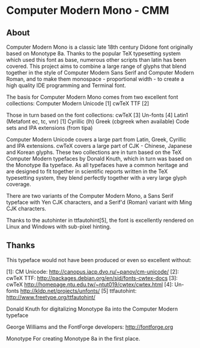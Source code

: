 Computer Modern Mono - CMM
==========================

About
-----
Computer Modern Mono is a classic late 18th century Didone font originally based on Monotype 8a.
Thanks to the popular TeX typesetting system which used this font as base, numerous other scripts than latin has been covered.
This project aims to combine a large range of glyphs that blend together in the style of Computer Modern Sans Serif and Computer Modern Roman, and to make them monospace - proportional width - to create a high quality IDE programming and Terminal font.

The basis for Computer Modern Mono comes from two excellent font collections:
Computer Modern Unicode [1]
cwTeX TTF [2]

Those in turn based on the font collections:
cwTeX [3]
Un-fonts [4]
Latin1 (Metafont ec, tc, vnr) [1]
Cyrillic (lh)
Greek (cbgreek when available)
Code sets and IPA extensions (from tipa)

Computer Modern Unicode covers a large part from Latin, Greek, Cyrillic and IPA extensions.
cwTeX covers a large part of CJK - Chinese, Japanese and Korean glyphs.
These two collections are in turn based on the TeX Computer Modern typefaces by Donald Knuth, which in turn was based on the Monotype 8a typeface.
As all typefaces have a common heritage and are designed to fit together in scientific reports written in the TeX typesetting system, they blend perfectly together with a very large glyph coverage.

There are two variants of the Computer Modern Mono, a Sans Serif typeface with Yen CJK characters, and a Serif'd (Roman) variant with Ming CJK characters.

Thanks to the autohinter in ttfautohint[5], the font is excellently rendered on Linux and Windows with sub-pixel hinting.

Thanks
------
This typeface would not have been produced or even so excellent without:

[1]: CM Unicode: http://canopus.iacp.dvo.ru/~panov/cm-unicode/
[2]: cwTeX TTF: http://packages.debian.org/en/sid/fonts-cwtex-docs
[3]: cwTeX http://homepage.ntu.edu.tw/~ntut019/cwtex/cwtex.html
[4]: Un-fonts http://kldp.net/projects/unfonts/
[5] ttfautohint: http://www.freetype.org/ttfautohint/

Donald Knuth for digitalizing Monotype 8a into the Computer Modern typeface

George Williams and the FontForge developers:
http://fontforge.org

Monotype
For creating Monotype 8a in the first place.

